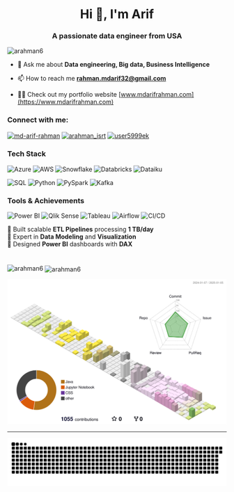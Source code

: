 <h1 align="center">Hi 👋, I'm Arif</h1>
<h3 align="center">A passionate data engineer from USA</h3>

<p align="left"> <img src="https://komarev.com/ghpvc/?username=arahman6&label=Profile%20views&color=0e75b6&style=flat" alt="arahman6" /> </p>

- 💬 Ask me about **Data engineering, Big data, Business Intelligence**

- 📫 How to reach me **rahman.mdarif32@gmail.com**

- 👨‍💻 Check out my portfolio website [www.mdarifrahman.com](https://www.mdarifrahman.com)

<h3 align="left">Connect with me:</h3>
<p align="left">
<a href="https://linkedin.com/in/md-arif-rahman" target="blank"><img align="center" src="https://raw.githubusercontent.com/rahuldkjain/github-profile-readme-generator/master/src/images/icons/Social/linked-in-alt.svg" alt="md-arif-rahman" height="30" width="40" /></a>
<a href="https://www.hackerrank.com/arahman_isrt" target="blank"><img align="center" src="https://raw.githubusercontent.com/rahuldkjain/github-profile-readme-generator/master/src/images/icons/Social/hackerrank.svg" alt="arahman_isrt" height="30" width="40" /></a>
<a href="https://www.leetcode.com/user5999ek" target="blank"><img align="center" src="https://raw.githubusercontent.com/rahuldkjain/github-profile-readme-generator/master/src/images/icons/Social/leet-code.svg" alt="user5999ek" height="30" width="40" /></a>
</p>


### Tech Stack
![Azure](https://img.shields.io/badge/Azure-0078D4?style=for-the-badge&logo=microsoftazure&logoColor=white)
![AWS](https://img.shields.io/badge/AWS-232F3E?style=for-the-badge&logo=amazonaws&logoColor=white)
![Snowflake](https://img.shields.io/badge/Snowflake-29B5E8?style=for-the-badge&logo=snowflake&logoColor=white)
![Databricks](https://img.shields.io/badge/Databricks-EF3A4F?style=for-the-badge&logo=databricks&logoColor=white)
![Dataiku](https://img.shields.io/badge/Dataiku-4A90E2?style=for-the-badge&logo=dataiku&logoColor=white)

![SQL](https://img.shields.io/badge/SQL-025E8C?style=for-the-badge&logo=postgresql&logoColor=white)
![Python](https://img.shields.io/badge/Python-3776AB?style=for-the-badge&logo=python&logoColor=white)
![PySpark](https://img.shields.io/badge/PySpark-E25A1C?style=for-the-badge&logo=apache-spark&logoColor=white)
![Kafka](https://img.shields.io/badge/Kafka-231F20?style=for-the-badge&logo=apache-kafka&logoColor=white)

### Tools & Achievements
![Power BI](https://img.shields.io/badge/PowerBI-F2C811?style=for-the-badge&logo=powerbi&logoColor=black)
![Qlik Sense](https://img.shields.io/badge/Qlik%20Sense-46C71F?style=for-the-badge&logo=qlik&logoColor=white)
![Tableau](https://img.shields.io/badge/Tableau-E97627?style=for-the-badge&logo=tableau&logoColor=white)
![Airflow](https://img.shields.io/badge/Airflow-017CEE?style=for-the-badge&logo=apache-airflow&logoColor=white)
![CI/CD](https://img.shields.io/badge/CI/CD-00ADD8?style=for-the-badge&logo=githubactions&logoColor=white)


🔹 Built scalable **ETL Pipelines** processing **1 TB/day**  
🔹 Expert in **Data Modeling** and **Visualization**  
🔹 Designed **Power BI** dashboards with **DAX**  


# 


<p><img align="left" src="https://github-readme-stats.vercel.app/api/top-langs?username=arahman6&show_icons=true&locale=en&layout=compact" alt="arahman6" /></p>

<p>&nbsp;<img align="center" src="https://github-readme-stats.vercel.app/api?username=arahman6&show_icons=true&locale=en" alt="arahman6" /></p>





<!--
**arahman6/arahman6** is a ✨ _special_ ✨ repository because its `README.md` (this file) appears on your GitHub profile.

Here are some ideas to get you started:

- 🔭 I’m currently working on ...
- 🌱 I’m currently learning ...
- 👯 I’m looking to collaborate on ...
- 🤔 I’m looking for help with ...
- 💬 Ask me about ...
- 📫 How to reach me: ...
- 😄 Pronouns: ...
- ⚡ Fun fact: ...
-->


![](./profile-3d-contrib/profile-south-season-animate.svg)

-----------


![snake gif](https://github.com/arahman6/arahman6/blob/output/github-snake.svg)


